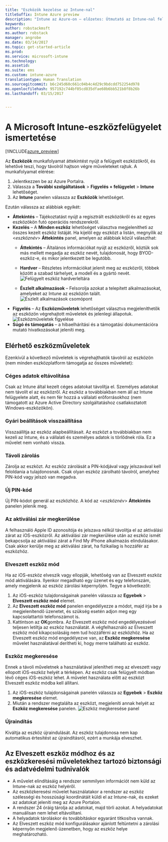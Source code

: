 ```yaml
---
title: "Eszközök kezelése az Intune-nal"
titleSuffix: Intune Azure preview
description: "Intune az Azure-on – előzetes: Útmutató az Intune-nal felügyelt eszközök megjelenítéséhez és az eszközökön végrehajtható különféle műveletekhez."
keywords: 
author: robstackmsft
ms.author: robstack
manager: angrobe
ms.date: 03/14/2017
ms.topic: get-started-article
ms.prod: 
ms.service: microsoft-intune
ms.technology: 
ms.assetid: 
ms.suite: ems
ms.custom: intune-azure
translationtype: Human Translation
ms.sourcegitcommit: b6c245d60c661c04b4c4d29c9bdcdd752254d978
ms.openlocfilehash: 957192c744bf05cd835dfae60b6bb521b8f8b26b
ms.lasthandoff: 03/15/2017


---
```


# <a name="what-is-microsoft-intune-device-management"></a>A Microsoft Intune-eszközfelügyelet ismertetése 


[!INCLUDE[azure_preview](../includes/azure_preview.md)]

Az **Eszközök** munkafolyamat áttekintést nyújt a felügyelt eszközökről, és lehetővé teszi, hogy távolról hajtson végre műveleteket rajtuk. A munkafolyamat elérése:

1. Jelentkezzen be az Azure Portalra.
2. Válassza a **További szolgáltatások** > **Figyelés + felügyelet** > **Intune** lehetőséget.
3. Az **Intune** panelen válassza az **Eszközök** lehetőséget.

Ezután válassza az alábbiak egyikét:

- **Áttekintés** – Tájékoztatást nyújt a regisztrált eszközökről és az egyes eszközökön futó operációs rendszerekről.
- **Kezelés** – A **Minden eszköz** lehetőséget választva megjelenítheti az összes kezelt eszköz listáját.
    Ha kijelöl egy eszközt a listán, megnyílik az <*eszköznév*> **Áttekintés** panel, amelyen az alábbiak közül választhat:
    - **Áttekintés** – Általános információkat nyújt az eszközről, köztük sok más mellett megadja az eszköz nevét, tulajdonosát, hogy BYOD-eszköz-e, és mikor jelentkezett be legutóbb. 
                
    - **Hardver** – Részletes információkat jelenít meg az eszközről, többek között a szabad tárhelyet, a modell és a gyártó nevét.
    ![Felügyelt eszköz hardverleltára](./media/hardware-inventory.png)
    - **Észlelt alkalmazások** – Felsorolja azokat a telepített alkalmazásokat, amelyeket az Intune az eszközön talált.
    ![Észlelt alkalmazások csomópont](./media/detected-applications.png)
- **Figyelés** – Az **Eszközműveletek** lehetőséget választva megjeleníthetők az eszközön végrehajtott műveletek és jelenlegi állapotuk.
![Eszközműveletek figyelése](./media/monitor-device-actions.png)
- **Súgó és támogatás** – a hibaelhárítási és a támogatási dokumentációra mutató hivatkozásokat jeleníti meg.

## <a name="available-device-actions"></a>Elérhető eszközműveletek

Ezenkívül a következő műveletek is végrehajthatók távolról az eszközön (nem minden eszközplatform támogatja az összes műveletet):

### <a name="remove-company-data"></a>**Céges adatok eltávolítása**
Csak az Intune által kezelt céges adatokat távolítja el. Személyes adatokat nem távolít el az eszközről. Az eszköz a továbbiakban nem áll az Intune felügyelete alatt, és nem fér hozzá a vállalati erőforrásokhoz (nem támogatott az Azure Active Directory szolgáltatáshoz csatlakoztatott Windows-eszközökön).

### <a name="factory-reset"></a>**Gyári beállítások visszaállítása**
Visszaállítja az eszköz alapbeállításait. Az eszközt a továbbiakban nem kezeli az Intune, és a vállalati és személyes adatok is törlődnek róla. Ez a művelet nem vonható vissza.

### <a name="remote-lock"></a>**Távoli zárolás**
Zárolja az eszközt. Az eszköz zárolását a PIN-kódjával vagy jelszavával kell feloldania a tulajdonosnak. Csak olyan eszköz zárolható távolról, amelyhez PIN-kód vagy jelszó van megadva.

### <a name="reset-passcode"></a>**Új PIN-kód**
Új PIN-kódot generál az eszközhöz. A kód az <*eszköznév*> **Áttekintés** panelen jelenik meg.

### <a name="bypass-activation-lock"></a>**Az aktiválási zár megkerülése**
A felhasználó Apple ID azonosítója és jelszava nélkül távolítja el az aktiválási zárat az iOS-eszközről. Az aktiválási zár megkerülése után az eszköz ismét bekapcsolja az aktiválási zárat a Find My iPhone alkalmazás elindulásakor. Csak akkor kerülje meg az aktiválási zárat, ha fizikailag is hozzáfér az eszközhöz.

### <a name="lost-mode"></a>**Elveszett eszköz mód**
Ha az iOS-eszköz elveszik vagy ellopják, lehetőség van az Elveszett eszköz mód aktiválására. Ilyenkor megadható egy üzenet és egy telefonszám, amely megjelenik az eszköz zárolási képernyőjén. Tegye a következőt:
1.    Az iOS-eszköz tulajdonságainak panelén válassza az **Egyebek** > **Elveszett eszköz mód** elemet.
2.    Az **Elveszett eszköz mód** panelen engedélyezze a módot, majd írja be a megjelenítendő üzenetet, és szükség esetén adjon meg egy kapcsolattartói telefonszámot is.
3.    Kattintson az **OK**gombra.
Az Elveszett eszköz mód engedélyezésével teljesen letiltja az eszköz használatát. A végfelhasználó az Elveszett eszköz mód kikapcsolásáig nem tud hozzáférni az eszközhöz. Ha az Elveszett eszköz mód engedélyezve van, az **Eszköz megkeresése** művelet használatával derítheti ki, hogy merre található az eszköz.

### <a name="locate-device"></a>**Eszköz megkeresése**
Ennek a távoli műveletnek a használatával jelenítheti meg az elveszett vagy ellopott iOS-eszköz helyét a térképen. Az eszköz csak felügyelt módban lévő céges iOS-eszköz lehet. A művelet használata előtt az eszközt Elveszett eszköz módba kell állítani.
1.    Az iOS-eszköz tulajdonságainak panelén válassza az **Egyebek** > **Eszköz megkeresése** elemet.
2.    Miután a rendszer megtalálta az eszközt, megjeleníti annak helyét az **Eszköz megkeresése** panelen. 
    ![Eszköz megkeresése panel](./media/locate-device.png)

### <a name="restart"></a>**Újraindítás**
Kiváltja az eszköz újraindulását. Az eszköz tulajdonosa nem kap automatikus értesítést az újraindításról, ezért a munkája elveszhet.


## <a name="security-and-privacy-information-for-the-lost-mode-and-locate-device-actions"></a>Az Elveszett eszköz módhoz és az eszközkeresési műveletekhez tartozó biztonsági és adatvédelmi tudnivalók
- A művelet elindításáig a rendszer semmilyen információt nem küld az Intune-nak az eszköz helyéről.
- Az eszközkeresési művelet használatakor a rendszer az eszköz szélességi és hosszúsági koordinátáit küldi el az Intune-nak, és ezeket az adatokat jeleníti meg az Azure Portalon.
- A rendszer 24 óráig tárolja az adatokat, majd törli azokat. A helyadatokat manuálisan nem lehet eltávolítani.
- A helyadatok tároláskor és továbbításkor egyaránt titkosítva vannak.
- Az Elveszett eszköz mód konfigurálásakor ajánlott feltüntetni a zárolási képernyőn megjelenő üzenetben, hogy az eszköz helye meghatározható.

